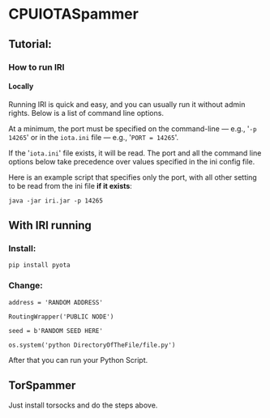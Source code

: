 # CPUIOTASpammer


## Tutorial:

### How to run IRI 

#### Locally

Running IRI is quick and easy, and you can usually run it without admin rights.
Below is a list of command line options.

At a minimum, the port must be specified on the command-line — e.g., '`-p 14265`' 
or in the `iota.ini` file — e.g., '`PORT = 14265`'.

If the '`iota.ini`' file exists, it will be read.
The port and all the command line options below take precedence over values specified in the ini config file.

Here is an example script that specifies only the port, with all other setting to be read from the ini file **if it exists**:

```
java -jar iri.jar -p 14265
```
## With IRI running

### Install:

```
pip install pyota
```

### Change:
```
address = 'RANDOM ADDRESS'
```
```
RoutingWrapper('PUBLIC NODE')
```
```
seed = b'RANDOM SEED HERE'
```
```
os.system('python DirectoryOfTheFile/file.py')
```
After that you can run your Python Script.

## TorSpammer

Just install torsocks and do the steps above.
 
